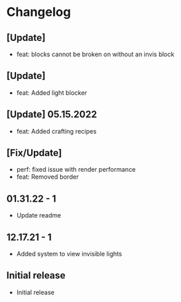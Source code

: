 # Changelog

## [Update]

* feat: blocks cannot be broken on without an invis block

## [Update]

* feat: Added light blocker

## [Update] 05.15.2022

* feat: Added crafting recipes

## [Fix/Update]

* perf: fixed issue with render performance
* feat: Removed border

## 01.31.22 - 1

* Update readme

## 12.17.21 - 1

* Added system to view invisible lights

## Initial release

* Initial release

